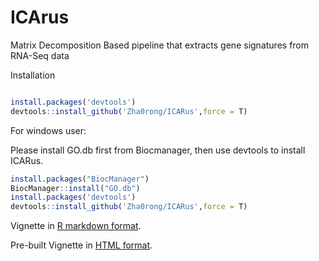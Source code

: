 # ICArus
Matrix Decomposition Based pipeline that extracts gene signatures from RNA-Seq data

Installation 

``` R

install.packages('devtools')
devtools::install_github('Zha0rong/ICARus',force = T)

```

For windows user:

Please install GO.db first from Biocmanager, then use devtools to install ICARus.

``` R
install.packages("BiocManager")
BiocManager::install("GO.db")
install.packages('devtools')
devtools::install_github('Zha0rong/ICARus',force = T)

```

Vignette in [R markdown format](https://github.com/Zha0rong/ICArus/blob/main/vignettes/ICARus.Rmd).

Pre-built Vignette in [HTML format](https://github.com/Zha0rong/ICArus/blob/main/vignettes/ICARus.html).

